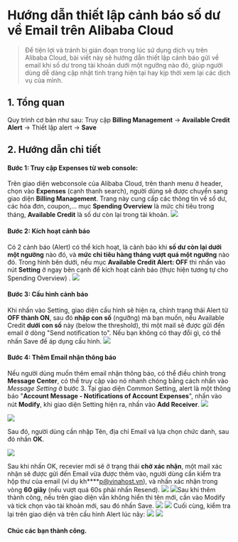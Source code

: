 # Hướng dẫn thiết lập cảnh báo số dư về Email trên Alibaba Cloud

> Để tiện lợi và tránh bị gián đoạn trong lúc sử dụng dịch vụ trên Alibaba Cloud, bài viết này sẽ hướng dẫn thiết lập cảnh báo gửi về email khi số dư trong tài khoản dưới một ngưỡng nào đó, giúp người dùng dễ dàng cập nhật tình trạng hiện tại hay kịp thời xem lại các dịch vụ của mình. 
## 1. Tổng quan
Quy trình cơ bản như sau: Truy cập **Billing Management** -> **Available Credit Alert** -> Thiết lập alert -> **Save** 
## 2. Hướng dẫn chi tiết
#### Bước 1: Truy cập Expenses từ web console: 
Trên giao diện webconsole của Alibaba Cloud, trên thanh menu ở header, chọn vào **Expenses** (cạnh thanh search), người dùng sẽ được chuyển sang giao diện **Billing Management**. Trang này cung cấp các thông tin về số dư, các hóa đơn, coupon,... mục **Spending Overview** là mức chi tiêu trong tháng, **Available Credit** là số dư còn lại trong tài khoản.
![](image/Ali_Bill_Expenses.png)
 
#### Bước 2: Kích hoạt cảnh báo
Có 2 cảnh báo (Alert) có thể kích hoạt, là cảnh báo khi **số dư còn lại dưới một ngưỡng** nào đó, và **mức chi tiêu hàng tháng vượt quá một ngưỡng** nào đó. Trong hình bên dưới, nếu mục **Available Credit Alert: OFF** thì nhấn vào nút ****Setting**** ở ngay bên cạnh để kích hoạt cảnh báo (thực hiện tương tự cho Spending Overview) . 
![](image/Ali_Bill_Alert.png)
#### Bước 3: Cấu hình cảnh báo
Khi nhấn vào Setting, giao diện cấu hình sẽ hiện ra, chỉnh trạng thái Alert từ **OFF thành ON**, sau đó **nhập con số** (ngưỡng) mà bạn muốn, nếu Available Credit **dưới con số** này (below the threshold), thì một mail sẽ được gửi đến email ở dòng "Send notification to". Nếu bạn không có thay đổi gì, có thể nhấn Save để áp dụng cấu hình.
![](image/Ali_SetupAlert.png)
#### Bước 4: Thêm Email nhận thông báo
Nếu người dùng muốn thêm email nhận thông báo, có thể điều chỉnh trong **Message Center**, có thể truy cập vào nó nhanh chóng bằng cách nhấn vào *Message Setting* ở bước 3. Tại giao diện Common Setting, alert là một thông báo "**Account Message - Notifications of Account Expenses**", nhấn vào nút **Modify**, khi giao diện Setting hiện ra, nhấn vào **Add Receiver**.
![](image/Ali_MessCenter.png)

![](image/Ali_Mess_Setup.png)

Sau đó, người dùng cần nhập Tên, địa chỉ Email và lựa chọn chức danh, sau đó nhấn **OK**.

![](image/Ali_Add_Recivever.png)

Sau khi nhấn OK, recevier mới sẽ ở trạng thái **chờ xác nhận**, một mail xác nhận sẽ được gửi đến Email vừa được thêm vào, người dùng cần kiểm tra hộp thư của email (ví dụ kh****p@vinahost.vn), và nhấn xác nhận trong vòng **60 giây** (nếu vượt quá 60s phải nhấn Resend).
![](image/Ali_EmailVerify.png)
![](image/Ali_Confirm_Email.png)Sau khi thêm thành công, nếu trên giao diện vẫn không hiển thi tên mới, cần vào Modify và tick chọn vào tài khoản mới, sau đó nhấn Save.
![](image/Ali_Common_mess.png)
![](image/Ali_Tick_Recever.png)
Cuối cùng, kiểm tra lại trên giao diện và trên cấu hình Alert lúc nãy:
![](image/Ali_CheckConfig.png)
![](image/Ali_CheckConfig2.png)

#### Chúc các bạn thành công.
